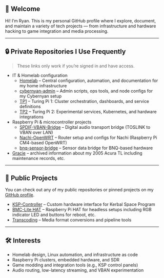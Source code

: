 <!--
**Teslamax/Teslamax** is a ✨ _special_ ✨ repository because its `README.md` (this file) appears on your GitHub profile.

Here are some ideas to get you started:

- 🔭 I’m currently working on ...
- 🌱 I’m currently learning ...
- 👯 I’m looking to collaborate on ...
- 🤔 I’m looking for help with ...
- 💬 Ask me about ...
- 📫 How to reach me: ...
- 😄 Pronouns: ...
- ⚡ Fun fact: ...
-->

## 👋 Welcome

Hi! I’m Ryan. This is my personal GitHub profile where I explore, document, and maintain a variety of tech projects — from infrastructure and hardware hacking to game integration and media processing.

---

## 🔒 Private Repositories I Use Frequently

> These links only work if you’re signed in and have access.

- IT & Homelab configuration
  - [Homelab](https://github.com/Teslamax/Homelab) – Central configuration, automation, and documentation for my home infrastructure
  - [cybernyan-admin](https://github.com/Teslamax/cybernyan-admin) – Admin scripts, ops tools, and node configs for my Cybernyan setup
  - [TP1](https://github.com/Teslamax/TP1) – Turing Pi 1: Cluster orchestration, dashboards, and service definitions
  - [TP2](https://github.com/Teslamax/TP2) – Turing Pi 2: Experimental services, Kubernetes, and hardware integrations
- Raspberry Pi & microcontroller projects
  - [SPDIF-VBAN-Bridge](https://github.com/Teslamax/SPDIF-VBAN-Bridge) – Digital audio transport bridge (TOSLINK to VBAN over LAN)
  - [Nachi-OpenWRT](https://github.com/Teslamax/Nachi-OpenWRT) – Router setup and configs for Nachi (Raspberry Pi CM4-based OpenWRT)
  - [bnq-sensor-bridge](https://github.com/Teslamax/bnq-sensor-bridge) – Sensor data bridge for BNQ-based hardware
- [Gracie](https://github.com/Teslamax/Gracie) – archived information about my 2005 Acura TL including maintenance records, etc.

---

## 📂 Public Projects

You can check out any of my public repositories or pinned projects on my [GitHub profile](https://github.com/Teslamax).

- [KSP-Controller](https://github.com/Teslamax/KSP-Controller) – Custom hardware interface for Kerbal Space Program
- [BMC-Lite HAT](https://github.com/Teslamax/BMC-Lite-HAT) – Raspberry Pi HAT for headless setups including RGB indicator LED and buttons for reboot, etc.
- [Transcoding](https://github.com/Teslamax/Transcoding) – Media format conversions and pipeline tools

---

## 🛠️ Interests

- Homelab design, Linux automation, and infrastructure as code
- Raspberry Pi clusters, embedded hardware, and SDR
- Game modding and integration tools (e.g., KSP control panels)
- Audio routing, low-latency streaming, and VBAN experimentation
